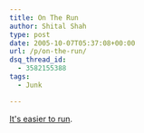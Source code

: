 ```yaml
---
title: On The Run
author: Shital Shah
type: post
date: 2005-10-07T05:37:08+00:00
url: /p/on-the-run/
dsq_thread_id:
  - 3582155388
tags:
  - Junk

---
```

[It's easier to run][1].

 [1]: http://astrila.blogspot.com